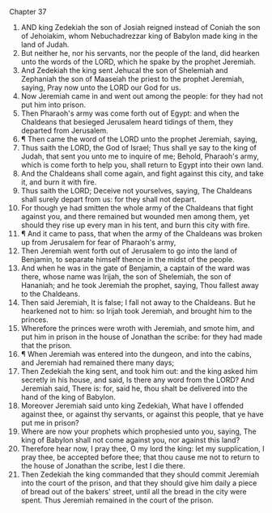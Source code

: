 

Chapter 37

1. AND king Zedekiah the son of Josiah reigned instead of Coniah the son of Jehoiakim, whom Nebuchadrezzar king of Babylon made king in the land of Judah.
2. But neither he, nor his servants, nor the people of the land, did hearken unto the words of the LORD, which he spake by the prophet Jeremiah.
3. And Zedekiah the king sent Jehucal the son of Shelemiah and Zephaniah the son of Maaseiah the priest to the prophet Jeremiah, saying, Pray now unto the LORD our God for us.
4. Now Jeremiah came in and went out among the people: for they had not put him into prison.
5. Then Pharaoh's army was come forth out of Egypt: and when the Chaldeans that besieged Jerusalem heard tidings of them, they departed from Jerusalem.
6. ¶ Then came the word of the LORD unto the prophet Jeremiah, saying,
7. Thus saith the LORD, the God of Israel; Thus shall ye say to the king of Judah, that sent you unto me to inquire of me; Behold, Pharaoh's army, which is come forth to help you, shall return to Egypt into their own land.
8. And the Chaldeans shall come again, and fight against this city, and take it, and burn it with fire.
9. Thus saith the LORD; Deceive not yourselves, saying, The Chaldeans shall surely depart from us: for they shall not depart.
10. For though ye had smitten the whole army of the Chaldeans that fight against you, and there remained but wounded men among them, yet should they rise up every man in his tent, and burn this city with fire.
11. ¶ And it came to pass, that when the army of the Chaldeans was broken up from Jerusalem for fear of Pharaoh's army,
12. Then Jeremiah went forth out of Jerusalem to go into the land of Benjamin, to separate himself thence in the midst of the people.
13. And when he was in the gate of Benjamin, a captain of the ward was there, whose name was Irijah, the son of Shelemiah, the son of Hananiah; and he took Jeremiah the prophet, saying, Thou fallest away to the Chaldeans.
14. Then said Jeremiah, It is false; I fall not away to the Chaldeans.  But he hearkened not to him: so Irijah took Jeremiah, and brought him to the princes.
15. Wherefore the princes were wroth with Jeremiah, and smote him, and put him in prison in the house of Jonathan the scribe: for they had made that the prison.
16. ¶ When Jeremiah was entered into the dungeon, and into the cabins, and Jeremiah had remained there many days;
17. Then Zedekiah the king sent, and took him out: and the king asked him secretly in his house, and said, Is there any word from the LORD?  And Jeremiah said, There is: for, said he, thou shalt be delivered into the hand of the king of Babylon.
18. Moreover Jeremiah said unto king Zedekiah, What have I offended against thee, or against thy servants, or against this people, that ye have put me in prison?
19. Where are now your prophets which prophesied unto you, saying, The king of Babylon shall not come against you, nor against this land?
20. Therefore hear now, I pray thee, O my lord the king: let my supplication, I pray thee, be accepted before thee; that thou cause me not to return to the house of Jonathan the scribe, lest I die there.
21. Then Zedekiah the king commanded that they should commit Jeremiah into the court of the prison, and that they should give him daily a piece of bread out of the bakers' street, until all the bread in the city were spent.  Thus Jeremiah remained in the court of the prison.
